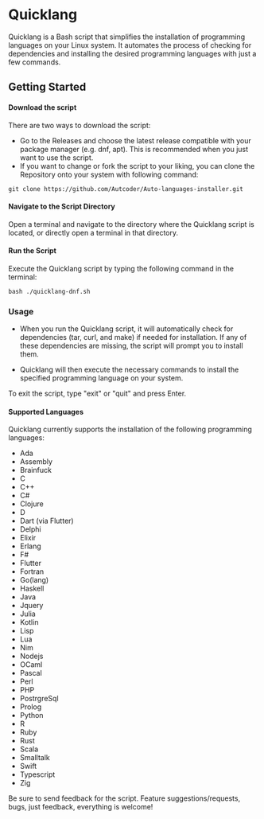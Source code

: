 # Quicklang

Quicklang is a Bash script that simplifies the installation of programming languages on your Linux system. It automates the process of checking for dependencies and installing the desired programming languages with just a few commands.

## Getting Started

#### Download the script

There are two ways to download the script:

- Go to the Releases and choose the latest release compatible with your package manager (e.g. dnf, apt). This is recommended when you just want to use the script.
- If you want to change or fork the script to your liking, you can clone the Repository onto your system with following command:

```
git clone https://github.com/Autcoder/Auto-languages-installer.git
```

#### Navigate to the Script Directory

Open a terminal and navigate to the directory where the Quicklang script is located, or directly open a terminal in that directory.

#### Run the Script

Execute the Quicklang script by typing the following command in the terminal:

```
bash ./quicklang-dnf.sh
```

### Usage

- When you run the Quicklang script, it will automatically check for dependencies (tar, curl, and make) if needed for installation. If any of these dependencies are missing, the script will prompt you to install them.

- Quicklang will then execute the necessary commands to install the specified programming language on your system.

To exit the script, type "exit" or "quit" and press Enter.

#### Supported Languages

Quicklang currently supports the installation of the following programming languages:

- Ada
- Assembly
- Brainfuck
- C
- C++
- C#
- Clojure
- D
- Dart (via Flutter)
- Delphi
- Elixir
- Erlang
- F#
- Flutter
- Fortran
- Go(lang)
- Haskell
- Java
- Jquery
- Julia
- Kotlin
- Lisp
- Lua
- Nim
- Nodejs
- OCaml
- Pascal
- Perl
- PHP
- PostrgreSql
- Prolog
- Python
- R
- Ruby
- Rust
- Scala
- Smalltalk
- Swift
- Typescript
- Zig

Be sure to send feedback for the script. Feature suggestions/requests, bugs, just feedback, everything is welcome!
